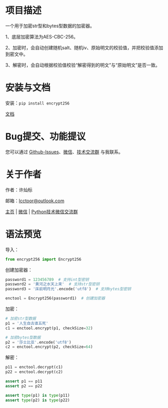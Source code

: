 # 项目描述

一个用于加密str型和bytes型数据的加密器。

1、底层加密算法为AES-CBC-256。

2、加密时，会自动创建随机salt、随机iv、原始明文的校验值，并把校验值添加到密文中。

3、解密时，会自动根据校验值校验“解密得到的明文”与“原始明文”是否一致。

# 安装与文档

安装：`pip install encrypt256`

[文档](https://github.com/lcctoor/lccpy/blob/main/encrypt256/docs/doc.md)

# Bug提交、功能提议

您可以通过 [Github-Issues](https://github.com/lcctoor/lccpy/issues)、[微信](https://raw.githubusercontent.com/lcctoor/support/main/author/WeChatQR.jpg)、[技术交流群](https://raw.githubusercontent.com/lcctoor/support/main/ExchangeGroup/PythonTecQR.jpg) 与我联系。

# 关于作者

作者：许灿标

邮箱：lcctoor@outlook.com

[主页](https://www.yuque.com/lcctoor) | [微信](https://raw.githubusercontent.com/lcctoor/support/main/author/WeChatQR.jpg) | [Python技术微信交流群](https://raw.githubusercontent.com/lcctoor/support/main/ExchangeGroup/PythonTecQR.jpg)

# 语法预览

导入：

```python
from encrypt256 import Encrypt256
```

创建加密器：

```python
password1 = 123456789  # 支持int型密钥
password2 = '黄河之水天上来'  # 支持str型密钥
password3 = '床前明月光'.encode('utf8')  # 支持bytes型密钥

enctool = Encrypt256(password1)  # 创建加密器
```

加密：

```python
# 加密str型数据
p1 = '人生自古谁五死'
c1 = enctool.encrypt(p1, checkSize=32)

# 加密bytes型数据
p2 = '莎士比亚'.encode('utf8')
c2 = enctool.encrypt(p2, checkSize=64)
```

解密：

```python
p11 = enctool.decrypt(c1)
p22 = enctool.decrypt(c2)

assert p1 == p11
assert p2 == p22

assert type(p1) is type(p11)
assert type(p2) is type(p22)
```
